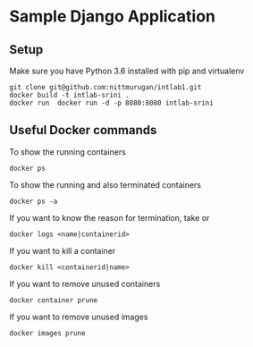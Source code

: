 # Sample Django Application


## Setup

Make sure you have Python 3.6 installed with pip and virtualenv

```
git clone git@github.com:nittmurugan/intlab1.git
docker build -t intlab-srini .
docker run  docker run -d -p 8080:8080 intlab-srini
``` 

## Useful Docker commands

To show the running containers

```
docker ps
```

To show the running and also terminated containers
```
docker ps -a
```

If you want to know the reason for termination, take <name> or <containerid>
```
docker logs <name|containerid>
```

If you want to kill a container
```
docker kill <containerid|name>
```

If you want to remove unused containers
```
docker container prune
```

If you want to remove unused images
```
docker images prune
```
